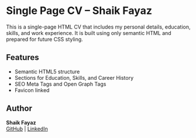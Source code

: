 # Single Page CV – Shaik Fayaz

This is a single-page HTML CV that includes my personal details, education, skills, and work experience. It is built using only semantic HTML and prepared for future CSS styling.

## Features

- Semantic HTML5 structure
- Sections for Education, Skills, and Career History
- SEO Meta Tags and Open Graph Tags
- Favicon linked


## Author

**Shaik Fayaz**  
[GitHub](https://github.com/SHAIKFAYAZ7860) | [LinkedIn](https://www.linkedin.com/in/shaik-fayaz-5ab969200/)
